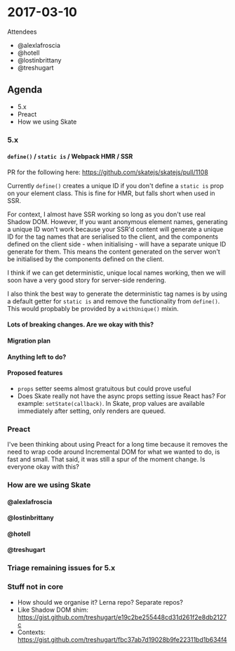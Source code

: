 # 2017-03-10

Attendees

- @alexlafroscia
- @hotell
- @lostinbrittany
- @treshugart

## Agenda

- 5.x
- Preact
- How we using Skate

### 5.x

#### `define()` / `static is` / Webpack HMR / SSR

PR for the following here: https://github.com/skatejs/skatejs/pull/1108

Currently `define()` creates a unique ID if you don't define a `static is` prop on your element class. This is fine for HMR, but falls short when used in SSR.

For context, I almost have SSR working so long as you don't use real Shadow DOM. However, If you want anonymous element names, generating a unique ID won't work because your SSR'd content will generate a unique ID for the tag names that are serialised to the client, and the components defined on the client side - when initialising - will have a separate unique ID generate for them. This means the content generated on the server won't be initialised by the components defined on the client.

I think if we can get deterministic, unique local names working, then we will soon have a very good story for server-side rendering.

I also think the best way to generate the deterministic tag names is by using a default getter for `static is` and remove the functionality from `define()`. This would propbably be provided by a `withUnique()` mixin.

#### Lots of breaking changes. Are we okay with this?

#### Migration plan

#### Anything left to do?

#### Proposed features

- `props` setter seems almost gratuitous but could prove useful
- Does Skate really not have the async props setting issue React has? For example: `setState(callback)`. In Skate, prop values are available immediately after setting, only renders are queued.

### Preact

I've been thinking about using Preact for a long time because it removes the need to wrap code around Incremental DOM for what we wanted to do, is fast and small. That said, it was still a spur of the moment change. Is everyone okay with this?

### How are we using Skate

#### @alexlafroscia

#### @lostinbrittany

#### @hotell

#### @treshugart

### Triage remaining issues for 5.x

### Stuff not in core

- How should we organise it? Lerna repo? Separate repos?
- Like Shadow DOM shim: https://gist.github.com/treshugart/e19c2be255448cd31d261f2e8db2127c
- Contexts: https://gist.github.com/treshugart/fbc37ab7d19028b9fe22311bd1b634f4
